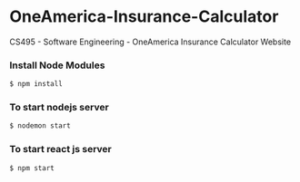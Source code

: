 # OneAmerica-Insurance-Calculator
CS495 - Software Engineering - OneAmerica Insurance Calculator Website


### Install Node Modules
```bash
$ npm install
```
### To start nodejs server
```bash
$ nodemon start
```

### To start react js server
```bash
$ npm start
```